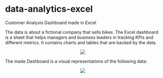 # data-analytics-excel
Customer Analysis Dashboard made in Excel

The data is about a fictional company that sells bikes. The Excel dashboard is a sheet that helps managers and business leaders in tracking KPIs and different metrics. It contains charts and tables that are backed by the data. 


<p align="center">
<img align="center" src="https://github.com/PmnAngelov/data-analytics-excel/blob/main/imgs/Dashboard.PNG" />
</p>

 The made Dashboard is a visual representations of the following data:
 
<p align="center">
<img align="center" src="https://github.com/PmnAngelov/data-analytics-excel/blob/main/imgs/RawData.PNG" />
</p>



